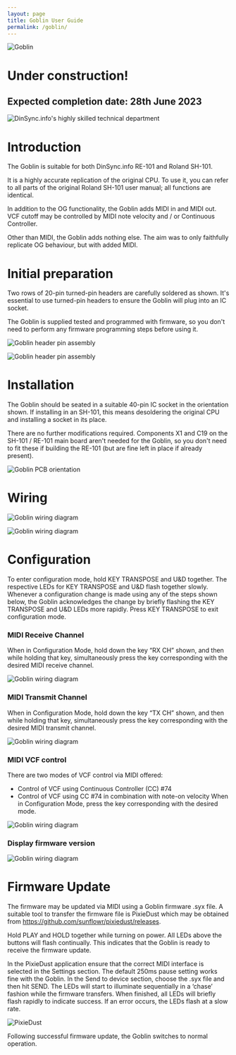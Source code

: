 ```yaml
---
layout: page
title: Goblin User Guide
permalink: /goblin/
---
```


![Goblin](/assets/goblin_head.png)

# Under construction!

## __Expected completion date: 28th June 2023__


![DinSync.info's highly skilled technical department](/assets/goblin_under_construction.jpg)

# Introduction

The Goblin is suitable for both DinSync.info RE-101 and Roland SH-101.  

It is a highly accurate replication of the original CPU. To use it, you can refer to all parts of the original Roland SH-101 user manual; all functions are identical.

In addition to the OG functionality, the Goblin adds MIDI in and MIDI out. VCF cutoff may be controlled by MIDI note velocity and / or Continuous Controller. 

Other than MIDI, the Goblin adds nothing else. The aim was to only faithfully replicate OG behaviour, but with added MIDI.


# Initial preparation

Two rows of 20-pin turned-pin headers are carefully soldered as shown. It's essential to use turned-pin headers to ensure the Goblin will plug into an IC socket.

The Goblin is supplied tested and programmed with firmware, so you don't need to perform any firmware programming steps before using it.

![Goblin header pin assembly](/assets/goblin_assembly_1.jpg)


![Goblin header pin assembly](/assets/goblin_assembly_2.jpg)


# Installation

The Goblin should be seated in a suitable 40-pin IC socket in the orientation shown. If installing in an SH-101, this means desoldering the original CPU and installing a socket in its place.

There are no further modifications required. Components X1 and C19 on the SH-101 / RE-101 main board aren't needed for the Goblin, so you don't need to fit these if building the RE-101 (but are fine left in place if already present). 

![Goblin PCB orientation](/assets/goblin_fitted.jpg)


# Wiring


![Goblin wiring diagram](/assets/goblin_wiring.png)


![Goblin wiring diagram](/assets/goblin_vcf_location.png)



# Configuration

To enter configuration mode, hold KEY TRANSPOSE and U&D together. The respective LEDs for KEY TRANSPOSE and U&D flash together slowly.
Whenever a configuration change is made using any of the steps shown below, the Goblin acknowledges the change by briefly flashing the KEY TRANSPOSE and U&D LEDs more rapidly.
Press KEY TRANSPOSE to exit configuration mode.


### MIDI Receive Channel

When in Configuration Mode, hold down the key “RX CH” shown, and then while holding that key, simultaneously press the key corresponding with the desired MIDI receive channel.


![Goblin wiring diagram](/assets/goblin_rx_ch.png)


### MIDI Transmit Channel

When in Configuration Mode, hold down the key “TX CH” shown, and then while holding that key, simultaneously press the key corresponding with the desired MIDI transmit channel.


![Goblin wiring diagram](/assets/goblin_tx_ch.png)


### MIDI VCF control

There are two modes of VCF control via MIDI offered:
- Control of VCF using Continuous Controller (CC) #74
- Control of VCF using CC #74 in combination with note-on velocity 
 When in Configuration Mode, press the key corresponding with the desired mode.


 ![Goblin wiring diagram](/assets/goblin_vcf_source.png)


### Display firmware version


![Goblin wiring diagram](/assets/goblin_sw_version.png)


# Firmware Update

The firmware may be updated via MIDI using a Goblin firmware .syx file. A suitable tool to transfer the firmware file is PixieDust which may be obtained from https://github.com/sunflowr/pixiedust/releases. 

Hold PLAY and HOLD together while turning on power. All LEDs above the buttons will flash continually. This indicates that the Goblin is ready to receive the firmware update.

In the PixieDust application ensure that the correct MIDI interface is selected in the Settings section. The default 250ms pause setting works fine with the Goblin. In the Send to device section, choose the .syx file and then hit SEND. The LEDs will start to illuminate sequentially in a ‘chase’ fashion while the firmware transfers. When finished, all LEDs will briefly flash rapidly to indicate success. If an error occurs, the LEDs flash at a slow rate. 


![PixieDust](/assets/goblin_pixiedust.png)


Following successful firmware update, the Goblin switches to normal operation.

